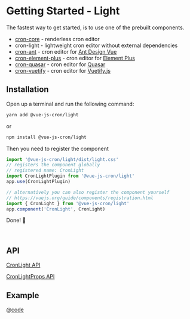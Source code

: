 <!-- Generated file -->
# Getting Started - Light

The fastest way to get started, is to use one of the prebuilt components.
- [cron-core](./getting-started-core) - renderless cron editor
- cron-light - lightweight cron editor without external dependencies
- [cron-ant](./getting-started-ant) - cron editor for [Ant Design Vue](https://antdv.com/)
- [cron-element-plus](./getting-started-element-plus) - cron editor for [Element Plus](https://element-plus.org/en-US/)
- [cron-quasar](./getting-started-quasar) - cron editor for [Quasar](https://quasar.dev/)
- [cron-vuetify](./getting-started-vuetify) - cron editor for [Vuetify.js](https://next.vuetifyjs.com/en/)

## Installation

Open up a terminal and run the following command:

```bash 
yarn add @vue-js-cron/light
```
or

```bash 
npm install @vue-js-cron/light
```

Then you need to register the component

```js
import '@vue-js-cron/light/dist/light.css'
// registers the component globally
// registered name: CronLight
import CronLightPlugin from '@vue-js-cron/light'
app.use(CronLightPlugin)

// alternatively you can also register the component yourself
// https://vuejs.org/guide/components/registration.html
import { CronLight } from '@vue-js-cron/light'
app.component('CronLight', CronLight)
```

Done! 🚀

<br />

## API


[CronLight API](https://abichinger.github.io/vue-js-cron/typedoc/classes/_vue_js_cron_light.CronLight)

[CronLightProps API](https://abichinger.github.io/vue-js-cron/typedoc/interfaces/_vue_js_cron_light.CronLightProps)




## Example

@[code](../.vuepress/components/get-started-light.vue)